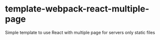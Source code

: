 # template-webpack-react-multiple-page
Simple template to use React with multiple page for servers only static files
